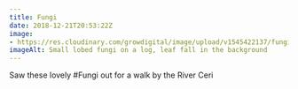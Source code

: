 ```yaml
---
title: Fungi
date: 2018-12-21T20:53:22Z
image: 
- https://res.cloudinary.com/growdigital/image/upload/v1545422137/fungi-B034E1E0.jpg
imageAlt: Small lobed fungi on a log, leaf fall in the background
---
```


Saw these lovely #Fungi out for a walk by the River Ceri
